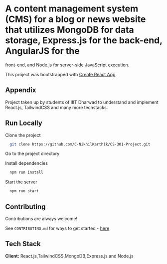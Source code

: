 # A content management system (CMS) for a blog or news website that utilizes MongoDB for data storage, Express.js for the back-end, AngularJS for the
front-end, and Node.js for server-side JavaScript execution.

This project was bootstrapped with [Create React App](https://github.com/facebook/create-react-app).

## Appendix

Project taken up by students of IIIT Dharwad to understand and implement React.js, TailwindCSS and many more techstacks.

## Run Locally

Clone the project

```bash
  git clone https://github.com/C-NikhilKarthik/CS-301-Project.git
```

Go to the project directory

Install dependencies

```bash
  npm run install
```

Start the server

```bash
  npm run start
```

## Contributing

Contributions are always welcome!

See `CONTRIBUTING.md` for ways to get started - [here](https://github.com/C-NikhilKarthik/CS-301-Project/blob/main/CONTRIBUTING.md)

## Tech Stack

**Client:** React.js,TailwindCSS,MongoDB,Express.js and Node.js
